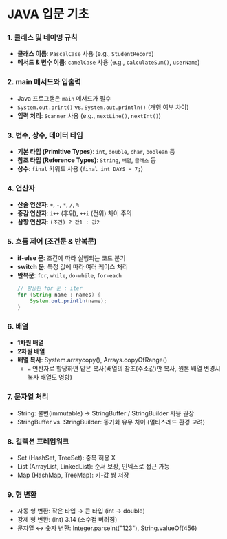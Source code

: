 # JAVA 입문 기초

### 1. 클래스 및 네이밍 규칙

- **클래스 이름**: `PascalCase` 사용 (e.g., `StudentRecord`)
- **메서드 & 변수 이름**: `camelCase` 사용 (e.g., `calculateSum()`, `userName`)

### 2. main 메서드와 입출력

- Java 프로그램은 `main` 메서드가 필수
- `System.out.print()` vs. `System.out.println()` (개행 여부 차이)
- **입력 처리**: `Scanner` 사용 (e.g., `nextLine()`, `nextInt()`)

### 3. 변수, 상수, 데이터 타입

- **기본 타입 (Primitive Types)**: `int`, `double`, `char`, `boolean` 등
- **참조 타입 (Reference Types)**: `String`, `배열`, `클래스` 등
- **상수**: `final` 키워드 사용 (`final int DAYS = 7;`)

### 4. 연산자

- **산술 연산자**: `+`, `-`, `*`, `/`, `%`
- **증감 연산자**: `i++` (후위), `++i` (전위) 차이 주의
- **삼항 연산자**: `(조건) ? 값1 : 값2`

### 5. 흐름 제어 (조건문 & 반복문)

- **if-else 문**: 조건에 따라 실행되는 코드 분기
- **switch 문**: 특정 값에 따라 여러 케이스 처리
- **반복문**: `for`, `while`, `do-while`, `for-each`
  ```java
  // 향상된 for 문 : iter
  for (String name : names) {
      System.out.println(name);
  }
  ```

### 6. 배열

- **1차원 배열**
- **2차원 배열**
- **배열 복사**: System.arraycopy(), Arrays.copyOfRange()
  - `=` 연산자로 할당하면 얕은 복사(배열의 참조(주소값)만 복사, 원본 배열 변경시 복사 배열도 영향)

### 7. 문자열 처리

- String: 불변(immutable) → StringBuffer / StringBuilder 사용 권장
- StringBuffer vs. StringBuilder: 동기화 유무 차이 (멀티스레드 환경 고려)

### 8. 컬렉션 프레임워크

- Set (HashSet, TreeSet): 중복 허용 X
- List (ArrayList, LinkedList): 순서 보장, 인덱스로 접근 가능
- Map (HashMap, TreeMap): 키-값 쌍 저장

### 9. 형 변환

- 자동 형 변환: 작은 타입 → 큰 타입 (int → double)
- 강제 형 변환: (int) 3.14 (소수점 버려짐)
- 문자열 ↔ 숫자 변환: Integer.parseInt("123"), String.valueOf(456)
